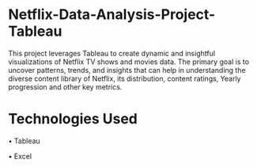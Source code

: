 # Netflix-Data-Analysis-Project-Tableau

This project leverages Tableau to create dynamic and insightful visualizations of Netflix TV shows and movies data. The primary goal is to uncover patterns, trends, and insights that can help in understanding the diverse content library of Netflix, its distribution, content ratings, Yearly progression and other key metrics.


# Technologies Used

•  Tableau

•  Excel
